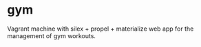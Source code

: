 # gym
Vagrant machine with silex + propel + materialize web app for the management of gym workouts.
